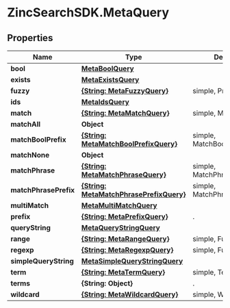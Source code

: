 # ZincSearchSDK.MetaQuery

## Properties

Name | Type | Description | Notes
------------ | ------------- | ------------- | -------------
**bool** | [**MetaBoolQuery**](MetaBoolQuery.md) |  | [optional] 
**exists** | [**MetaExistsQuery**](MetaExistsQuery.md) |  | [optional] 
**fuzzy** | [**{String: MetaFuzzyQuery}**](MetaFuzzyQuery.md) | simple, PrefixQuery | [optional] 
**ids** | [**MetaIdsQuery**](MetaIdsQuery.md) |  | [optional] 
**match** | [**{String: MetaMatchQuery}**](MetaMatchQuery.md) | simple, MatchQuery | [optional] 
**matchAll** | **Object** |  | [optional] 
**matchBoolPrefix** | [**{String: MetaMatchBoolPrefixQuery}**](MetaMatchBoolPrefixQuery.md) | simple, MatchBoolPrefixQuery | [optional] 
**matchNone** | **Object** |  | [optional] 
**matchPhrase** | [**{String: MetaMatchPhraseQuery}**](MetaMatchPhraseQuery.md) | simple, MatchPhraseQuery | [optional] 
**matchPhrasePrefix** | [**{String: MetaMatchPhrasePrefixQuery}**](MetaMatchPhrasePrefixQuery.md) | simple, MatchPhrasePrefixQuery | [optional] 
**multiMatch** | [**MetaMultiMatchQuery**](MetaMultiMatchQuery.md) |  | [optional] 
**prefix** | [**{String: MetaPrefixQuery}**](MetaPrefixQuery.md) | . | [optional] 
**queryString** | [**MetaQueryStringQuery**](MetaQueryStringQuery.md) |  | [optional] 
**range** | [**{String: MetaRangeQuery}**](MetaRangeQuery.md) | simple, FuzzyQuery | [optional] 
**regexp** | [**{String: MetaRegexpQuery}**](MetaRegexpQuery.md) | simple, FuzzyQuery | [optional] 
**simpleQueryString** | [**MetaSimpleQueryStringQuery**](MetaSimpleQueryStringQuery.md) |  | [optional] 
**term** | [**{String: MetaTermQuery}**](MetaTermQuery.md) | simple, TermQuery | [optional] 
**terms** | **{String: Object}** | . | [optional] 
**wildcard** | [**{String: MetaWildcardQuery}**](MetaWildcardQuery.md) | simple, WildcardQuery | [optional] 


